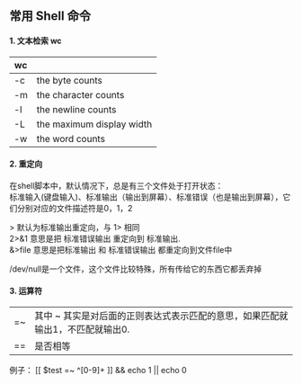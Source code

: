 ## 常用 Shell 命令

#### 1. 文本检索 wc

|wc      |                                        |
|--------|----------------------------------------|
|-c      |the byte counts|
|-m      |the character counts|
|-l      |the newline counts|
|-L      |the maximum display width|
|-w      |the word counts|

#### 2. 重定向

在shell脚本中，默认情况下，总是有三个文件处于打开状态：  
标准输入(键盘输入)、标准输出（输出到屏幕）、标准错误（也是输出到屏幕），它们分别对应的文件描述符是0，1，2 

\> 默认为标准输出重定向，与 1> 相同  
2>&1  意思是把 标准错误输出 重定向到 标准输出.  
&>file  意思是把标准输出 和 标准错误输出 都重定向到文件file中

/dev/null是一个文件，这个文件比较特殊，所有传给它的东西它都丢弃掉

#### 3. 运算符
|        |                                        |
|--------|----------------------------------------|
|=~      |其中 ~ 其实是对后面的正则表达式表示匹配的意思，如果匹配就输出1，不匹配就输出0.|
|==      |是否相等|

例子：
[[ $test =~ ^[0-9]+ ]] && echo 1 || echo 0